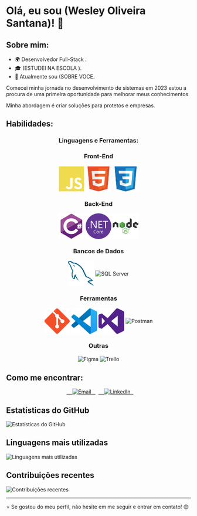# Olá, eu sou (Wesley Oliveira Santana)! 👋
 
## Sobre mim:
- 🌍 Desenvolvedor Full-Stack .
- 🎓 (ESTUDEI NA ESCOLA ).
- 💼 Atualmente sou (SOBRE VOCE.
 
Comecei minha jornada no desenvolvimento de sistemas em 2023  estou a procura de uma primeira oportunidade para melhorar meus conhecimentos
 
Minha abordagem é criar soluções para protetos e empresas.
## Habilidades:
<div align="center" style="display: inline_block">
  
  ### Linguagens e Ferramentas:
  
  <h3 align="center">Front-End</h3>
  <img align="center" alt="JavaScript" height="70" width="70" src="https://raw.githubusercontent.com/devicons/devicon/master/icons/javascript/javascript-plain.svg">
  <img align="center" alt="HTML5" height="70" width="70" src="https://raw.githubusercontent.com/devicons/devicon/master/icons/html5/html5-original.svg">
  <img align="center" alt="CSS3" height="70" width="70" src="https://raw.githubusercontent.com/devicons/devicon/master/icons/css3/css3-original.svg">
  
  <h3 align="center">Back-End</h3>
  <img align="center" alt="C#" height="70" width="70" src="https://raw.githubusercontent.com/devicons/devicon/master/icons/csharp/csharp-original.svg">
  <img align="center" alt=".NET Framework" height="70" width="70" src="https://raw.githubusercontent.com/devicons/devicon/master/icons/dotnetcore/dotnetcore-original.svg">
  <img align="center" alt="Node.js" height="70" width="70" src="https://raw.githubusercontent.com/devicons/devicon/master/icons/nodejs/nodejs-original-wordmark.svg">
  
  
  
  <h3 align="center">Bancos de Dados</h3>
  <img align="center" alt="MySQL" height="70" width="70" src="https://raw.githubusercontent.com/devicons/devicon/master/icons/mysql/mysql-original.svg">
  <img align="center" alt="SQL Server" height="70" width="70" src="https://cdn.jsdelivr.net/gh/devicons/devicon/icons/microsoftsqlserver/microsoftsqlserver-plain-wordmark.svg">
  
  <h3 align="center">Ferramentas</h3>
  <img align="center" alt="Git" height="70" width="70" src="https://raw.githubusercontent.com/devicons/devicon/master/icons/git/git-original.svg">
  <img align="center" alt="Visual Studio Code" height="70" width="70" src="https://raw.githubusercontent.com/devicons/devicon/master/icons/vscode/vscode-original.svg">
  <img align="center" alt="Visual Studio 2022" height="70" width="70" src="https://raw.githubusercontent.com/devicons/devicon/master/icons/visualstudio/visualstudio-plain.svg">
  <img align="center" alt="Postman" height="70" width="70" src="https://cdn.jsdelivr.net/gh/devicons/devicon/icons/postman/postman-original.svg">
  
  <h3 align="center">Outras</h3>
  <img align="center" alt="Figma" height="70" width="70" src="https://www.vectorlogo.zone/logos/figma/figma-icon.svg">
  <img align="center" alt="Trello" height="70" width="70" src="https://cdn.jsdelivr.net/gh/devicons/devicon/icons/trello/trello-plain.svg">
  
</div>
 
## Como me encontrar:
<div align="center">
  <a href="wesleyoliveirasantana618@gmail.com">
    <img src="https://img.shields.io/badge/Email-wesleyoliveirasantana618@gmail.com-%23D14836?style=for-the-badge&logo=gmail&logoColor=white" alt="Email">
  </a>
  <a href="https://www.linkedin.com/in/wesley-oliveira-07561529a/" target="_blank">
    <img src="https://img.shields.io/badge/LinkedIn-Wesley%20Oliveira-%230077B5?style=for-the-badge&logo=linkedin&logoColor=white" alt="LinkedIn">
  </a>
</div>

 
## Estatísticas do GitHub
![Estatísticas do GitHub](https://github-readme-stats.vercel.app/api?username=lessa1717&show_icons=true&theme=dark)
 
## Linguagens mais utilizadas
![Linguagens mais utilizadas](https://github-readme-stats.vercel.app/api/top-langs/?username=lessa1717&layout=compact&theme=dark)
 
## Contribuições recentes
![Contribuições recentes](https://github-readme-streak-stats.herokuapp.com/?user=lessa1717&theme=dark)
 
---
 
⭐ Se gostou do meu perfil, não hesite em me seguir e entrar em contato! 😊

